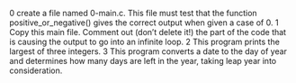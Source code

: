 0  create a file named 0-main.c. This file must test that the function positive_or_negative() gives the correct output when given a case of 0.
1 Copy this main file. Comment out (don’t delete it!) the part of the code that is causing the output to go into an infinite loop.
2 This program prints the largest of three integers.
3 This program converts a date to the day of year and determines how many days are left in the year, taking leap year into consideration.
